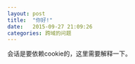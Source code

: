 ```yaml
---
layout: post
title:  "你好!"
date:   2015-09-27 21:09:26
categories: 跨域的问题
---
```


会话是要依赖cookie的，这里需要解释一下。
